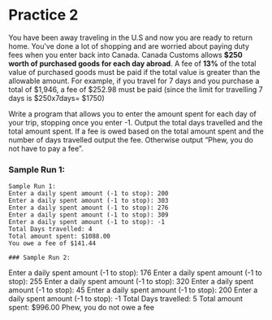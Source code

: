 # Practice 2

You have been away traveling in the U.S and now you are ready to return home.  You’ve done a lot of shopping and are worried about paying duty fees when you enter back into Canada.  Canada Customs allows **$250 worth of purchased goods for each day abroad**.  A fee of **13%** of the total value of purchased goods must be paid if the total value is greater than the allowable amount.   For example, if you travel for 7 days and you purchase a total of $1,946, a fee of $252.98 must be paid (since the limit for travelling 7 days is $250x7days= $1750)

Write a program that allows you to enter the amount spent for each day of your trip, stopping once you enter -1.  Output the total days travelled and the total amount spent.  If a fee is owed based on the total amount spent and the number of days travelled output the fee.  Otherwise output “Phew, you do not have to pay a fee”.

### Sample Run 1:
```text
Sample Run 1:
Enter a daily spent amount (-1 to stop): 200
Enter a daily spent amount (-1 to stop): 303
Enter a daily spent amount (-1 to stop): 276
Enter a daily spent amount (-1 to stop): 309
Enter a daily spent amount (-1 to stop): -1
Total Days travelled: 4
Total amount spent: $1088.00
You owe a fee of $141.44

### Sample Run 2:
```
Enter a daily spent amount (-1 to stop): 176
Enter a daily spent amount (-1 to stop): 255
Enter a daily spent amount (-1 to stop): 320
Enter a daily spent amount (-1 to stop): 45
Enter a daily spent amount (-1 to stop): 200
Enter a daily spent amount (-1 to stop): -1
Total Days travelled: 5
Total amount spent: $996.00
Phew, you do not owe a fee
```
